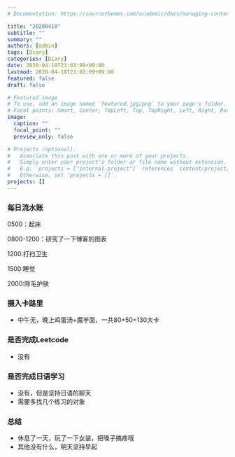 ```yaml
---
# Documentation: https://sourcethemes.com/academic/docs/managing-content/

title: "20200418"
subtitle: ""
summary: ""
authors: [admin]
tags: [Diary]
categories: [Diary]
date: 2020-04-18T23:03:09+09:00
lastmod: 2020-04-18T23:03:09+09:00
featured: false
draft: false

# Featured image
# To use, add an image named `featured.jpg/png` to your page's folder.
# Focal points: Smart, Center, TopLeft, Top, TopRight, Left, Right, BottomLeft, Bottom, BottomRight.
image:
  caption: ""
  focal_point: ""
  preview_only: false

# Projects (optional).
#   Associate this post with one or more of your projects.
#   Simply enter your project's folder or file name without extension.
#   E.g. `projects = ["internal-project"]` references `content/project/deep-learning/index.md`.
#   Otherwise, set `projects = []`.
projects: []
---
```




### 每日流水账

0500：起床

0800-1200：研究了一下博客的图表

1200:打扫卫生

1500:睡觉

2000:除毛护肤

### 摄入卡路里

- 中午无，晚上鸡蛋汤+魔芋面，一共80+50=130大卡

### 是否完成Leetcode

- 没有

### 是否完成日语学习

- 没有，但是坚持日语的聊天
- 需要多找几个练习的对象

### 总结

- 休息了一天，玩了一下女装，把嗓子搞疼哦
- 其他没有什么，明天坚持早起

